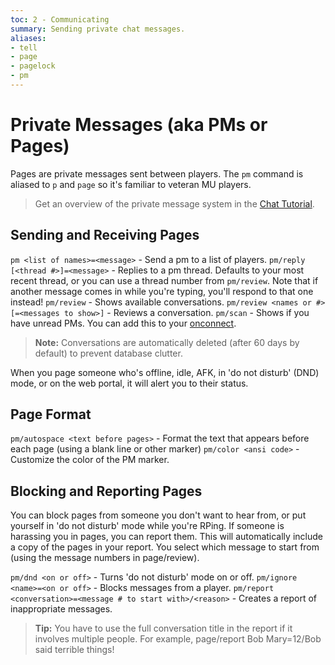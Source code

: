 ```yaml
---
toc: 2 - Communicating
summary: Sending private chat messages.
aliases:
- tell
- page
- pagelock
- pm
---
```

# Private Messages (aka PMs or Pages)

Pages are private messages sent between players. The `pm` command is aliased to `p` and `page` so it's familiar to veteran MU players.

> Get an overview of the private message system in the [Chat Tutorial](/help/chat_tutorial).

## Sending and Receiving Pages

`pm <list of names>=<message>` - Send a pm to a list of players.
`pm/reply [<thread #>]=<message>` - Replies to a pm thread. Defaults to your most recent thread, or you can use a thread number from `pm/review`. Note that if another message comes in while you're typing, you'll respond to that one instead!
`pm/review` - Shows available conversations.
`pm/review <names or #>[=<messages to show>]` - Reviews a conversation.
`pm/scan` - Shows if you have unread PMs. You can add this to your [onconnect](/help/onconnect).

> **Note:** Conversations are automatically deleted (after 60 days by default) to prevent database clutter. 

When you page someone who's offline, idle, AFK, in 'do not disturb' (DND) mode, or on the web portal, it will alert you to their status.

## Page Format

`pm/autospace <text before pages>` - Format the text that appears before each page (using a blank line or other marker)
`pm/color <ansi code>` - Customize the color of the PM marker.

## Blocking and Reporting Pages

You can block pages from someone you don't want to hear from, or put yourself in 'do not disturb' mode while you're RPing. If someone is harassing you in pages, you can report them.  This will automatically include a copy of the pages in your report. You select which message to start from (using the message numbers in page/review).

`pm/dnd <on or off>` - Turns 'do not disturb' mode on or off.
`pm/ignore <name>=<on or off>` - Blocks messages from a player.
`pm/report <conversation>=<message # to start with>/<reason>` - Creates a report of inappropriate messages.  
  
> **Tip:** You have to use the full conversation title in the report if it involves multiple people.  For example, page/report Bob Mary=12/Bob said terrible things!